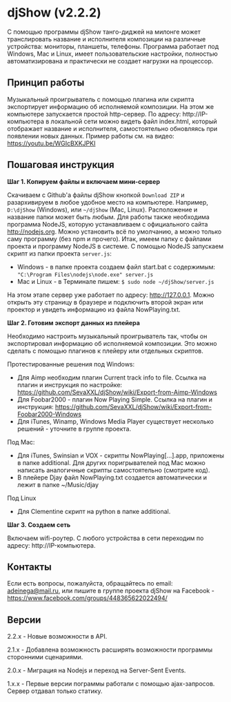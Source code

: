 # djShow (v2.2.2)

С помощью программы djShow танго-диджей на милонге может транслировать название и исполнителя композиции на различные устройства: мониторы, планшеты, телефоны. Программа работает под Windows, Mac и Linux, имеет пользовательские настройки, полностью автоматизирована и практически не создает нагрузки на процессор.


## Принцип работы

Музыкальный проигрыватель с помощью плагина или скрипта экспортирует информацию об исполняемой композиции. На этом же компьютере запускается простой http-сервер. По адресу: http://IP-компьютера в локальной сети можно видеть файл index.html, который отображает название и исполнителя, самостоятельно обновляясь при появлении новых данных. Пример работы см. на видео: https://youtu.be/WGIcBXKJPKI


## Пошаговая инструкция

**Шаг 1. Копируем файлы и включаем мини-сервер**

Скачиваем с Github'а файлы djShow кнопкой `Download ZIP` и разархивируем в любое удобное место на компьютере. Например, `D:\djShow` (Windows), или `~/djShow` (Mac, Linux). Расположение и название папки может быть любым. Для работы также необходима программа NodeJS, которую устанавливаем с официального сайта http://nodejs.org. Можно установить всё по умолчанию, а можно только саму программу (без npm и прочего). Итак, имеем папку с файлами проекта и программу NodeJS в системе. С помощью NodeJS запускаем скрипт из папки проекта `server.js`:
- Windows - в папке проекта создаем файл start.bat с содержимым: `"C:\Program Files\nodejs\node.exe" server.js`
- Mac и Linux - в Терминале пишем: `$ sudo node ~/djShow/server.js`

На этом этапе сервер уже работает по адресу: http://127.0.0.1. Можно открыть эту страницу в браузере и подключить второй экран или проектор и увидеть информацию из файла NowPlaying.txt.

**Шаг 2. Готовим экспорт данных из плейера**

Необходимо настроить музыкальный проигрыватель так, чтобы он экспортировал информацию об исполняемой композиции. Это можно сделать с помощью плагинов к плейеру или отдельных скриптов.

Протестированные решения под Windows:
- Для Aimp необходим плагин Current track info to file. Ссылка на плагин и инструкция по настройке: https://github.com/SevaXXL/djShow/wiki/Export-from-Aimp-Windows
- Для Foobar2000 - плагин Now Playing Simple. Ссылка на плагин и инструкция: https://github.com/SevaXXL/djShow/wiki/Export-from-Foobar2000-Windows
- Для iTunes, Winamp, Windows Media Player существует несколько решений - уточните в группе проекта.

Под Mac:
- Для iTunes, Swinsian и VOX - скрипты NowPlaying[...].app, приложены в папке additional. Для других поригрывателей под Mac можно написать аналогичные скрипты самостоятельно (смотрите код).
- В плейере Djay файл NowPlaying.txt создается автоматически и лежит в папке ~/Music/djay

Под Linux
- Для Clementine скрипт на python в папке additional.

**Шаг 3. Создаем сеть**

Включаем wifi-роутер. С любого устройства в сети переходим по адресу: http://IP-компьютера.


## Контакты

Если есть вопросы, пожалуйста, обращайтесь по email: adeinega@mail.ru, или пишите в группе проекта djShow на Facebook - https://www.facebook.com/groups/448365622022494/


## Версии

2.2.x - Новые возможности в API.

2.1.x - Добавлена возможность расширять возможности программы сторонними сценариями.

2.0.x - Миграция на Nodejs и переход на Server-Sent Events.

1.x.x - Первые версии пограммы работали с помощью ajax-запросов. Сервер отдавал только статику.